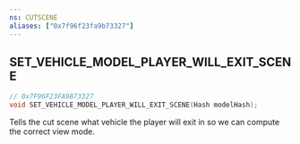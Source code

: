 ```yaml
---
ns: CUTSCENE
aliases: ["0x7f96f23fa9b73327"]
---
```

## SET_VEHICLE_MODEL_PLAYER_WILL_EXIT_SCENE

```c
// 0x7F96F23FA9B73327
void SET_VEHICLE_MODEL_PLAYER_WILL_EXIT_SCENE(Hash modelHash);
```

Tells the cut scene what vehicle the player will exit in so we can compute the correct view mode.

